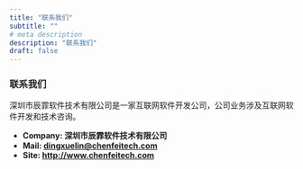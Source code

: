 ```yaml
---
title: "联系我们"
subtitle: ""
# meta description
description: "联系我们"
draft: false
---
```



### 联系我们
深圳市辰霏软件技术有限公司是一家互联网软件开发公司，公司业务涉及互联网软件开发和技术咨询。

* **Company: 深圳市辰霏软件技术有限公司** 
* **Mail: dingxuelin@chenfeitech.com**
* **Site: http://www.chenfeitech.com**
